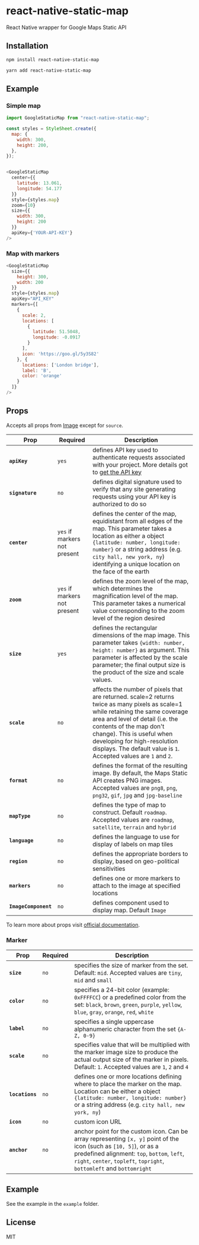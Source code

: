 # react-native-static-map

React Native wrapper for Google Maps Static API

## Installation

```sh
npm install react-native-static-map
```

```sh
yarn add react-native-static-map
```

## Example

### Simple map

```js
import GoogleStaticMap from "react-native-static-map";

const styles = StyleSheet.create({
  map: {
    width: 300,
    height: 200,
  },
});


<GoogleStaticMap
  center={{
    latitude: 13.061,
    longitude: 54.177
  }}
  style={styles.map}
  zoom={10}
  size={{
    width: 300,
    height: 200
  }}
  apiKey={'YOUR-API-KEY'}
/>
```

### Map with markers

```js
<GoogleStaticMap
  size={{
    height: 300,
    width: 200
  }}
  style={styles.map}
  apiKey="API_KEY"
  markers={[
    {
      scale: 2,
      locations: [
        {
          latitude: 51.5048,
          longitude: -0.0917
        }
      ],
      icon: 'https://goo.gl/5y3S82'
    }, {
      locations: ['London bridge'],
      label: 'B',
      color: 'orange'
    }
  ]}
/>
```

## Props

Accepts all props from [Image](http://reactnative.dev/docs/image.html#props) except for `source`.

| Prop                | Required                     | Description                |
|---------------------|------------------------------|----------------------------|
|**`apiKey`**         |`yes`                         | defines API key used to authenticate requests associated with your project. More details got to [get the API key](https://developers.google.com/maps/documentation/maps-static/get-api-key)|
|**`signature`**      |`no`                          | defines digital signature used to verify that any site generating requests using your API key is authorized to do so |
|**`center`**         |`yes`  if markers not present | defines the center of the map, equidistant from all edges of the map. This parameter takes a location as either a object `{latitude: number, longitude: number}`  or a string address (e.g. `city hall, new york, ny`) identifying a unique location on the face of the earth |
|**`zoom`**           |`yes`  if markers not present | defines the zoom level of the map, which determines the magnification level of the map. This parameter takes a numerical value corresponding to the zoom level of the region desired |
|**`size`**           |`yes`                         | defines the rectangular dimensions of the map image. This parameter takes `{width: number, height: number}` as argument. This parameter is affected by the scale parameter; the final output size is the product of the size and scale values. |
|**`scale`**          |`no`                          | affects the number of pixels that are returned. scale=2 returns twice as many pixels as scale=1 while retaining the same coverage area and level of detail (i.e. the contents of the map don't change). This is useful when developing for high-resolution displays. The default value is `1`. Accepted values are `1` and `2`.|
|**`format`**         |`no`                          | defines the format of the resulting image. By default, the Maps Static API creates PNG images. Accepted values are `png8`, `png`, `png32`, `gif`, `jpg` and `jpg-baseline`
|**`mapType`**        |`no`                          | defines the type of map to construct. Default `roadmap`.  Accepted values are `roadmap`, `satellite`, `terrain` and `hybrid` |
|**`language`**       |`no`                          | defines the language to use for display of labels on map tiles |
|**`region`**         |`no`                          | defines the appropriate borders to display, based on geo-political sensitivities |
|**`markers`**        |`no`                          | defines one or more markers to attach to the image at specified locations |
|**`ImageComponent`** |`no`                          | defines component used to display map. Default `Image`

To learn more about props visit [official documentation](https://developers.google.com/maps/documentation/maps-static/start).

### Marker

| Prop            | Required                     | Description                |
|-----------------|------------------------------|----------------------------|
|**`size`**       |`no`                          | specifies the size of marker from the set. Default: `mid`. Accepted values are `tiny`, `mid` and `small` |
|**`color`**      |`no`                          | specifies a 24-bit color (example: `0xFFFFCC`) or a predefined color from the set: `black`, `brown`, `green`, `purple`, `yellow`, `blue`, `gray`, `orange`, `red`, `white` |
|**`label`**      |`no`                          | specifies a single uppercase alphanumeric character from the set `{A-Z, 0-9}` |
|**`scale`**      |`no`                          | specifies value that will be multiplied with the marker image size to produce the actual output size of the marker in pixels. Default: `1`. Accepted values are `1`, `2` and `4` |
|**`locations`**  |`no`                          | defines one or more locations defining where to place the marker on the map. Location can be either a object `{latitude: number, longitude: number}`  or a string address (e.g. `city hall, new york, ny`) |
|**`icon`**       |`no`                          | custom icon URL |
|**`anchor`**     |`no`                          | anchor point for the custom icon. Can be array representing `[x, y]` point of the icon (such as `[10, 5]`), or as a predefined alignment: `top`, `bottom`, `left`, `right`, `center`, `topleft`, `topright`, `bottomleft` and `bottomright`


## Example
See the example in the `example` folder.

## License

MIT
